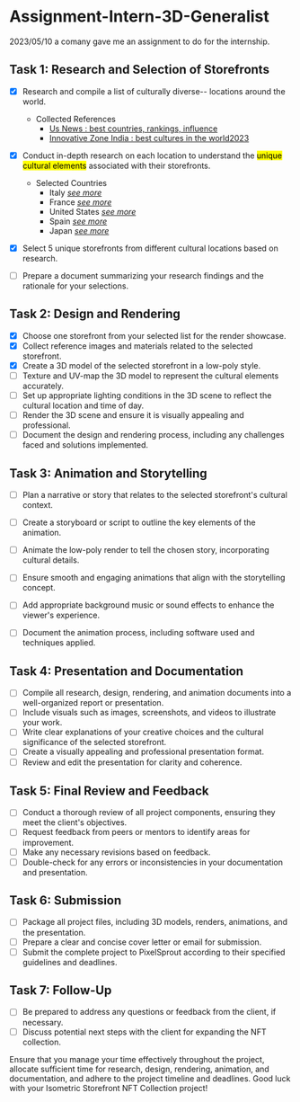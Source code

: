 # Assignment-Intern-3D-Generalist
 2023/05/10 a comany gave me an assignment to do for the internship.

## Task 1: Research and Selection of Storefronts

- [X] Research and compile a list of culturally diverse-- locations around the world.
    - Collected References
        - [Us News : best countries, rankings, influence](https://www.usnews.com/news/best-countries/rankings/influence)
        - [Innovative Zone India : best cultures in the world2023](https://innovativezoneindia.com/best-cultures-in-the-world-2023/)
    
- [X] Conduct in-depth research on each location to understand the <mark>unique cultural elements</mark> associated with their storefronts.
    - Selected Countries
        - Italy [_see more_](./Task%201/01.%20Italy/unique%20cultural%20elements.md)
        - France [_see more_](./Task%201/02.%20France/unique%20cultural%20elements.md)
        - United States [_see more_](./Task%201/03.%20United%20States/unique%20cultural%20elements.md)
        - Spain [_see more_](./Task%201/04.%20Spain/unique%20cultural%20elements.md)
        - Japan [_see more_](./Task%201/05.%20Japan/unique%20cultural%20elements.md)

- [X] Select 5 unique storefronts from different cultural locations based on research.
    
- [ ] Prepare a document summarizing your research findings and the rationale for your selections.

## Task 2: Design and Rendering

- [X] Choose one storefront from your selected list for the render showcase.
- [X] Collect reference images and materials related to the selected storefront.
- [X] Create a 3D model of the selected storefront in a low-poly style.
- [ ] Texture and UV-map the 3D model to represent the cultural elements accurately.
- [ ] Set up appropriate lighting conditions in the 3D scene to reflect the cultural location and time of day.
- [ ] Render the 3D scene and ensure it is visually appealing and professional.
- [ ] Document the design and rendering process, including any challenges faced and solutions implemented.

## Task 3: Animation and Storytelling

- [ ] Plan a narrative or story that relates to the selected storefront's cultural context.
- [ ] Create a storyboard or script to outline the key elements of the animation.
- [ ] Animate the low-poly render to tell the chosen story, incorporating cultural details.
- [ ] Ensure smooth and engaging animations that align with the storytelling concept.
- [ ] Add appropriate background music or sound effects to enhance the viewer's experience.
- [ ] Document the animation process, including software used and techniques applied.


## Task 4: Presentation and Documentation

- [ ] Compile all research, design, rendering, and animation documents into a well-organized report or presentation.
- [ ] Include visuals such as images, screenshots, and videos to illustrate your work.
- [ ] Write clear explanations of your creative choices and the cultural significance of the selected storefront.
- [ ] Create a visually appealing and professional presentation format.
- [ ] Review and edit the presentation for clarity and coherence.

## Task 5: Final Review and Feedback

- [ ] Conduct a thorough review of all project components, ensuring they meet the client's objectives.
- [ ] Request feedback from peers or mentors to identify areas for improvement.
- [ ] Make any necessary revisions based on feedback.
- [ ] Double-check for any errors or inconsistencies in your documentation and presentation.

## Task 6: Submission

- [ ] Package all project files, including 3D models, renders, animations, and the presentation.
- [ ] Prepare a clear and concise cover letter or email for submission.
- [ ] Submit the complete project to PixelSprout according to their specified guidelines and deadlines.

## Task 7: Follow-Up

- [ ] Be prepared to address any questions or feedback from the client, if necessary.
- [ ] Discuss potential next steps with the client for expanding the NFT collection.

Ensure that you manage your time effectively throughout the project, allocate sufficient time for research, design, rendering, animation, and documentation, and adhere to the project timeline and deadlines. Good luck with your Isometric Storefront NFT Collection project!
